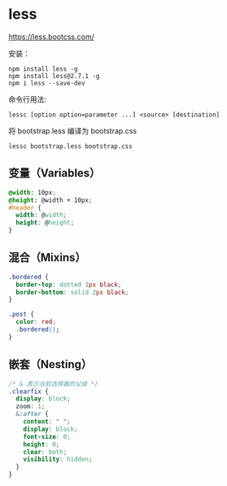 # less

<https://less.bootcss.com/>

安装：

```
npm install less -g
npm install less@2.7.1 -g
npm i less --save-dev
```

命令行用法:

```
lessc [option option=parameter ...] <source> [destination]
```

将 bootstrap.less 编译为 bootstrap.css

```
lessc bootstrap.less bootstrap.css
```

## 变量（Variables）

```css
@width: 10px;
@height: @width + 10px;
#header {
  width: @width;
  height: @height;
}
```

## 混合（Mixins）

```css
.bordered {
  border-top: dotted 1px black;
  border-bottom: solid 2px black;
}

.post {
  color: red;
  .bordered();
}
```

## 嵌套（Nesting）

```css
/* & 表示当前选择器的父级 */
.clearfix {
  display: block;
  zoom: 1;
  &:after {
    content: " ";
    display: block;
    font-size: 0;
    height: 0;
    clear: both;
    visibility: hidden;
  }
}
```
